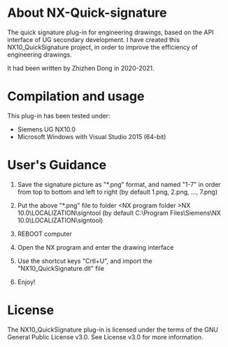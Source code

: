 # About NX-Quick-signature
The quick signature plug-in for engineering drawings, based on the API interface of UG secondary development.
I have created this NX10_QuickSignature project, in order to improve the efficiency of engineering drawings.

It had been written by Zhizhen Dong in 2020-2021.

# Compilation and usage
This plug-in has been tested under:
- Siemens UG NX10.0 
- Microsoft Windows with Visual Studio 2015 (64-bit)

# User's Guidance

1. Save the signature picture as "*.png" format, and named "1-7" in order from top to bottom and left to right
  (by default 1.png, 2.png, ..., 7.png)

2. Put the above "*.png" file to folder &#60;NX program folder &#62;NX 10.0\LOCALIZATION\signtool 
  (by default C:\Program Files\Siemens\NX 10.0\LOCALIZATION\signtool)

3. REBOOT computer

4. Open the NX program and enter the drawing interface

5. Use the shortcut keys "Crtl+U", and import the "NX10_QuickSignature.dll" file

6. Enjoy!

# License
The NX10_QuickSignature plug-in is licensed under the terms of the GNU General Public License v3.0.
See License v3.0 for more information.
